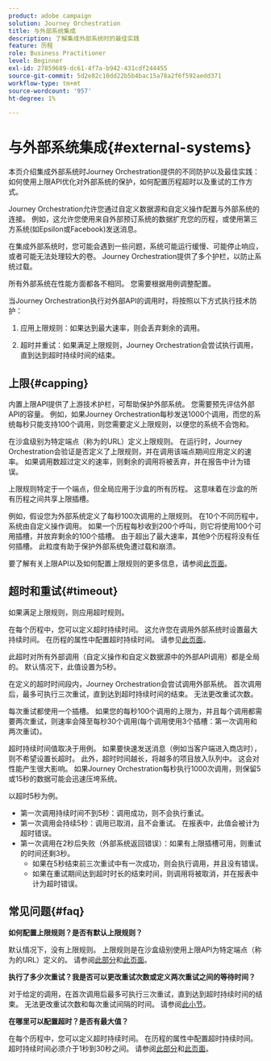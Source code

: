```yaml
---
product: adobe campaign
solution: Journey Orchestration
title: 与外部系统集成
description: 了解集成外部系统时的最佳实践
feature: 历程
role: Business Practitioner
level: Beginner
exl-id: 27859689-dc61-4f7a-b942-431cdf244455
source-git-commit: 5d2e82c10dd22b5b4bac15a78a2f6f592aedd371
workflow-type: tm+mt
source-wordcount: '957'
ht-degree: 1%

---
```


# 与外部系统集成{#external-systems}

本页介绍集成外部系统时Journey Orchestration提供的不同防护以及最佳实践：如何使用上限API优化对外部系统的保护，如何配置历程超时以及重试的工作方式。

Journey Orchestration允许您通过自定义数据源和自定义操作配置与外部系统的连接。 例如，这允许您使用来自外部预订系统的数据扩充您的历程，或使用第三方系统(如Epsilon或Facebook)发送消息。

在集成外部系统时，您可能会遇到一些问题，系统可能运行缓慢、可能停止响应，或者可能无法处理较大的卷。 Journey Orchestration提供了多个护栏，以防止系统过载。

所有外部系统在性能方面都各不相同。 您需要根据用例调整配置。

当Journey Orchestration执行对外部API的调用时，将按照以下方式执行技术防护：

1. 应用上限规则：如果达到最大速率，则会丢弃剩余的调用。

2. 超时并重试：如果满足上限规则，Journey Orchestration会尝试执行调用，直到达到超时持续时间的结束。

## 上限{#capping}

内置上限API提供了上游技术护栏，可帮助保护外部系统。 您需要预先评估外部API的容量。 例如，如果Journey Orchestration每秒发送1000个调用，而您的系统每秒只能支持100个调用，则您需要定义上限规则，以便您的系统不会饱和。

在沙盒级别为特定端点（称为的URL）定义上限规则。 在运行时，Journey Orchestration会验证是否定义了上限规则，并在调用该端点期间应用定义的速率。 如果调用数超过定义的速率，则剩余的调用将被丢弃，并在报告中计为错误。

上限规则特定于一个端点，但全局应用于沙盒的所有历程。 这意味着在沙盒的所有历程之间共享上限插槽。

例如，假设您为外部系统定义了每秒100次调用的上限规则。 在10个不同历程中，系统由自定义操作调用。 如果一个历程每秒收到200个呼叫，则它将使用100个可用插槽，并放弃剩余的100个插槽。 由于超出了最大速率，其他9个历程将没有任何插槽。 此粒度有助于保护外部系统免遭过载和崩溃。

要了解有关上限API以及如何配置上限规则的更多信息，请参阅[此页面](../api/capping.md)。

## 超时和重试{#timeout}

如果满足上限规则，则应用超时规则。

在每个历程中，您可以定义超时持续时间。 这允许您在调用外部系统时设置最大持续时间。 在历程的属性中配置超时持续时间。 请参见[此页面](../building-journeys/changing-properties.md#timeout_and_error)。

此超时对所有外部调用（自定义操作和自定义数据源中的外部API调用）都是全局的。 默认情况下，此值设置为5秒。

在定义的超时时间段内，Journey Orchestration会尝试调用外部系统。 首次调用后，最多可执行三次重试，直到达到超时持续时间的结束。 无法更改重试次数。

每次重试都使用一个插槽。 如果您的每秒100个调用的上限为，并且每个调用都需要两次重试，则速率会降至每秒30个调用(每个调用使用3个插槽：第一次调用和两次重试)。

超时持续时间值取决于用例。 如果要快速发送消息（例如当客户端进入商店时），则不希望设置长超时。 此外，超时时间越长，将越多的项目放入队列中。 这会对性能产生很大影响。 如果Journey Orchestration每秒执行1000次调用，则保留5或15秒的数据可能会迅速压垮系统。

以超时5秒为例。

* 第一次调用持续时间不到5秒：调用成功，则不会执行重试。
* 第一次调用会持续5秒：调用已取消，且不会重试。 在报表中，此值会被计为超时错误。
* 第一次调用在2秒后失败（外部系统返回错误）：如果有上限插槽可用，则重试的时间还剩3秒。
   * 如果在5秒结束前三次重试中有一次成功，则会执行调用，并且没有错误。
   * 如果在重试期间达到超时时长的结束时间，则调用将被取消，并在报表中计为超时错误。

## 常见问题{#faq}

**如何配置上限规则？是否有默认上限规则？**

默认情况下，没有上限规则。 上限规则是在沙盒级别使用上限API为特定端点（称为的URL）定义的。 请参阅[此部分](../about/external-systems.md#capping)和[此页面](../api/capping.md)。

**执行了多少次重试？我是否可以更改重试次数或定义两次重试之间的等待时间？**

对于给定的调用，在首次调用后最多可执行三次重试，直到达到超时持续时间的结束。 无法更改重试次数和每次重试间隔的时间。 请参阅[此小节](../about/external-systems.md#timeout)。

**在哪里可以配置超时？是否有最大值？**

在每个历程中，您可以定义超时持续时间。 在历程的属性中配置超时持续时间。 超时持续时间必须介于1秒到30秒之间。 请参阅[此部分](../about/external-systems.md#timeout)和[此页面](../building-journeys/changing-properties.md#timeout_and_error)。